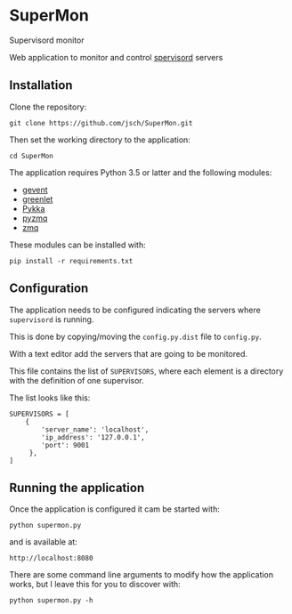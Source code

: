 # SuperMon

Supervisord monitor

Web application to monitor and control [spervisord](supervisord.org/) servers

## Installation

Clone the repository:

```
git clone https://github.com/jsch/SuperMon.git
```

Then set the working directory to the application:

```
cd SuperMon
```

The application requires Python 3.5 or latter and the following modules:

-  [gevent](https://pypi.org/project/gevent/)
-  [greenlet](https://pypi.org/project/greenlet/)
-  [Pykka](https://pypi.org/project/Pykka/)
-  [pyzmq](https://pypi.org/project/pyzmq/)
-  [zmq](https://pypi.org/project/zmq/)

These modules can be installed with:

```
pip install -r requirements.txt
```

## Configuration

The application needs to be configured indicating the servers where
`supervisord` is running.

This is done by copying/moving the `config.py.dist` file to
`config.py`.

With a text editor add the servers that are going to be monitored.

This file contains the list of `SUPERVISORS`, where each element
is a directory with the definition of one supervisor.

The list looks like this:

```
SUPERVISORS = [
    {
        'server_name': 'localhost',
        'ip_address': '127.0.0.1',
        'port': 9001
     },
]
```

## Running the application

Once the application is configured it cam be started with:

```
python supermon.py
```

and is available at:

```
http://localhost:8080
```

There are some command line arguments to modify how the application
works, but I leave this for you to discover with:

```
python supermon.py -h
```

